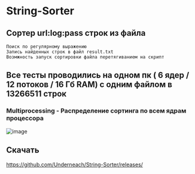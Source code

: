 # String-Sorter
## Сортер url:log:pass строк из файла

    Поиск по регулярному выражению
    Запись найденных строк в файл result.txt
    Возмжность запуск сортировки файла перетягиванием на скрипт


## Все тесты проводились на одном пк ( 6 ядер / 12 потоков / 16 Гб RAM) с одним файлом в 13266511 строк

### Multiprocessing - Распределение сортинга по всем ядрам процессора
![image](https://github.com/Underneach/String-Sorter/assets/137613889/f4a17206-6fcd-4632-8b1c-a31726aa6314)


## Скачать
https://github.com/Underneach/String-Sorter/releases/
